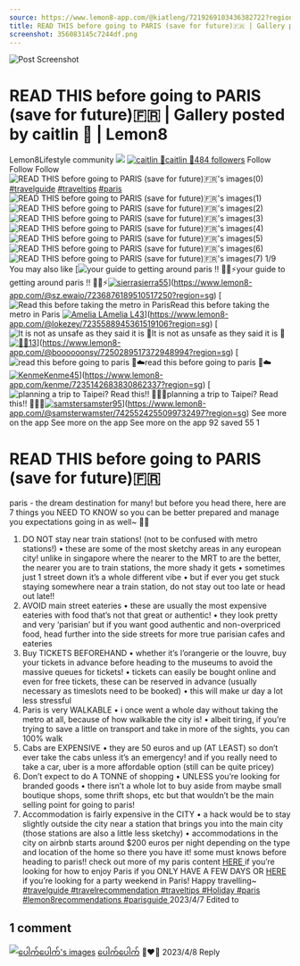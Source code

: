 ```yaml
---
source: https://www.lemon8-app.com/@kiatleng/7219269103436382722?region=sg
title: READ THIS before going to PARIS (save for future)🇫🇷 | Gallery posted by caitlin 🐙 | Lemon8
screenshot: 356083145c7244df.png
---
```



![Post Screenshot](356083145c7244df.png)
# READ THIS before going to PARIS (save for future)🇫🇷 | Gallery posted by caitlin 🐙 | Lemon8
[](https://www.lemon8-app.com/feed/foryou?region=sg)
Lemon8Lifestyle community
[](https://www.lemon8-app.com/search/sug?region=sg)![](https://lemon8.onelink.me/FMQw?pid=website_direct&af_force_dp=false&af_dp=snssdk2657%3A%2F%2Farticle_detail_page%3Fgroup_id%3D7219269103436382722%26pid%3Dwebsite_direct&retargeting=true&ab_version=73512073&af_web_dp=https%3A%2F%2Fplay.google.com%2Fstore%2Fapps%2Fdetails%3Fid%3Dcom.bd.nproject&amp_extra=%7B%22seo_page_id%22%3A%22860913691710133566%22%2C%22traffic_type%22%3A%22website_direct%22%2C%22web_id%22%3A%227481732292084827655%22%2C%22enter_position%22%3A%22smart_banner%22%2C%22enter_page_id%22%3A%227219269103436382722%22%2C%22enter_page_type%22%3A%22article%22%7D)
[![caitlin 🐙](https://p16-lemon8-sign-sg.tiktokcdn.com/user-avatar-alisg/59533139d2835679f1852473682a10a3~tplv-sdweummd6v-shrink:120:0:q75.webp?lk3s=66c60501&source=feed_user&x-expires=1744588800&x-signature=Myz9T9WDGC7Kw9P9Gp9ghj9EFsI%3D)](https://www.lemon8-app.com/@kiatleng?region=sg)[caitlin 🐙484 followers](https://www.lemon8-app.com/@kiatleng?region=sg)
Follow
Follow
Follow
![READ THIS before going to PARIS \(save for future\)🇫🇷's images\(0\)](https://p16-lemon8-sign-sg.tiktokcdn.com/tos-alisg-v-a3e477-sg/a7c5e4c208d94e2c96ea2719f7b955e3~tplv-sdweummd6v-wap-logo-v1:QGtpYXRsZW5n:1080:0.webp?lk3s=66c60501&source=wap_large_logo_image&x-expires=1744588800&x-signature=hFKlTgNTvi%2FhEzrUnvUyH2JqwZo%3D)
[#travelguide](https://www.lemon8-app.com/topic/7086720246836379649?region=sg)
[#traveltips](https://www.lemon8-app.com/topic/7195794094470250501?region=sg)
[#paris](https://www.lemon8-app.com/topic/7199953620581695493?region=sg)
![READ THIS before going to PARIS \(save for future\)🇫🇷's images\(1\)](https://p16-lemon8-sign-sg.tiktokcdn.com/tos-alisg-v-a3e477-sg/38a3baae9513484ea4ef8a4785d186de~tplv-sdweummd6v-wap-logo-v1:QGtpYXRsZW5n:1080:0.webp?lk3s=66c60501&source=wap_large_logo_image&x-expires=1744588800&x-signature=SguyP9qrLQveTAv3oGm%2FWvzAALw%3D)
![READ THIS before going to PARIS \(save for future\)🇫🇷's images\(2\)](https://p16-lemon8-sign-sg.tiktokcdn.com/tos-alisg-v-a3e477-sg/a6bd426c094a4189a77b155fc7167c61~tplv-sdweummd6v-wap-logo-v1:QGtpYXRsZW5n:1080:0.webp?lk3s=66c60501&source=wap_large_logo_image&x-expires=1744588800&x-signature=3tjBnHahtrEtGwyNSj4QVZ5RPro%3D)
![READ THIS before going to PARIS \(save for future\)🇫🇷's images\(3\)](https://p16-lemon8-sign-sg.tiktokcdn.com/tos-alisg-v-a3e477-sg/75e0d62b11ae4adca1d1f61150704b41~tplv-sdweummd6v-wap-logo-v1:QGtpYXRsZW5n:1080:0.webp?lk3s=66c60501&source=wap_large_logo_image&x-expires=1744588800&x-signature=4JR19jKAiblF%2BXCpcHlw8CpAaSA%3D)
![READ THIS before going to PARIS \(save for future\)🇫🇷's images\(4\)](https://p16-lemon8-sign-sg.tiktokcdn.com/tos-alisg-v-a3e477-sg/bbea0c5840f04dde94eb69f739be3b84~tplv-sdweummd6v-wap-logo-v1:QGtpYXRsZW5n:1080:0.webp?lk3s=66c60501&source=wap_large_logo_image&x-expires=1744588800&x-signature=wg5dl12ZxzzniuB3v7HtLNE4p2s%3D)
![READ THIS before going to PARIS \(save for future\)🇫🇷's images\(5\)](https://p16-lemon8-sign-sg.tiktokcdn.com/tos-alisg-v-a3e477-sg/f271d5c153fa47079489aac0e78c2968~tplv-sdweummd6v-wap-logo-v1:QGtpYXRsZW5n:1080:0.webp?lk3s=66c60501&source=wap_large_logo_image&x-expires=1744588800&x-signature=TOCxc9u4xAI3FnnHNSyySRXe9S0%3D)
![READ THIS before going to PARIS \(save for future\)🇫🇷's images\(6\)](https://p16-lemon8-sign-sg.tiktokcdn.com/tos-alisg-v-a3e477-sg/e76347d940b54fe5b085917bb080e314~tplv-sdweummd6v-wap-logo-v1:QGtpYXRsZW5n:1080:0.webp?lk3s=66c60501&source=wap_large_logo_image&x-expires=1744588800&x-signature=NbNfaDXNpk3xPPDjGf4G4Cjsn4I%3D)
![READ THIS before going to PARIS \(save for future\)🇫🇷's images\(7\)](https://p16-lemon8-sign-sg.tiktokcdn.com/tos-alisg-v-a3e477-sg/d1e1d90fb936467691936e21d6eaafbe~tplv-sdweummd6v-wap-logo-v1:QGtpYXRsZW5n:1080:0.webp?lk3s=66c60501&source=wap_large_logo_image&x-expires=1744588800&x-signature=eL11JIVWNyt%2BB0wRj1YeVNGBfGI%3D)
1/9
You may also like
[![your guide to getting around paris !! 😬🚌⚡️](https://p16-lemon8-sign-sg.tiktokcdn.com/tos-alisg-v-a3e477-sg/23ec4d779cd149108bfb57a5d7bf2ff7~tplv-sdweummd6v-shrink:640:0:q50.webp?lk3s=66c60501&source=seo_middle_feed_list&x-expires=1773532800&x-signature=yip1Mb7uo3aDVsfUzWCG3VjFUDs%3D)your guide to getting around paris !! 😬🚌⚡️[![sierra](https://p16-lemon8-sign-sg.tiktokcdn.com/user-avatar-alisg/03565c5539d7a4b1282bdd3d11473819~tplv-sdweummd6v-shrink:120:0:q75.jpeg?lk3s=66c60501&source=feed_user&x-expires=1744588800&x-signature=RFpvw3371iuAj8Awxwob7R8dAy4%3D)sierra55](https://www.lemon8-app.com/@sz.ewaio?region=sg)](https://www.lemon8-app.com/@sz.ewaio/7236876189510517250?region=sg)
[![Read this before taking the metro in Paris ](https://p16-lemon8-sign-sg.tiktokcdn.com/tos-alisg-v-a3e477-sg/96625b02f2d64f8e95575ac4c9f3d076~tplv-sdweummd6v-shrink:640:0:q50.webp?lk3s=66c60501&source=seo_middle_feed_list&x-expires=1773532800&x-signature=M8c4G4dfUMCEL38m3fEYMvxiva0%3D)Read this before taking the metro in Paris [![Amelia L](https://p16-lemon8-sign-sg.tiktokcdn.com/user-avatar-alisg/aee11a3228334230892c8cde1c35ced2~tplv-sdweummd6v-shrink:120:0:q75.jpeg?lk3s=66c60501&source=feed_user&x-expires=1744588800&x-signature=CJHluzwKQbUPikr9GfX8CJxQDkk%3D)Amelia L43](https://www.lemon8-app.com/@lokezey?region=sg)](https://www.lemon8-app.com/@lokezey/7235588945361519106?region=sg)
[![It is not as unsafe as they said it is 🥹](https://p16-lemon8-sign-sg.tiktokcdn.com/tos-alisg-v-a3e477-sg/o8gEPceJEGgnhy1sAAAbXfbr7ZD8eNDJAIOQi8~tplv-sdweummd6v-shrink:640:0:q50.webp?lk3s=66c60501&source=seo_middle_feed_list&x-expires=1773532800&x-signature=SeiJTW8LQcgfcfJnBZXBqfjVfL8%3D)It is not as unsafe as they said it is 🥹[![🌻](https://p16-lemon8-sign-sg.tiktokcdn.com/user-avatar-alisg/c4c27cc4524e8aa6b8264308dc9a0306~tplv-sdweummd6v-shrink:120:0:q75.jpeg?lk3s=66c60501&source=feed_user&x-expires=1744588800&x-signature=SU5nRKjbUr9I4dlgrNSlCuxlhOU%3D)🌻13](https://www.lemon8-app.com/@boooooonsy?region=sg)](https://www.lemon8-app.com/@boooooonsy/7250289517372948994?region=sg)
[![read this before going to paris 🧳☁️](https://p16-lemon8-sign-sg.tiktokcdn.com/tos-alisg-v-a3e477-sg/0887eb1fb43e43939e44f1fc283c2c5b~tplv-sdweummd6v-shrink:640:0:q50.webp?lk3s=66c60501&source=seo_middle_feed_list&x-expires=1773532800&x-signature=9WXUSsZuMooBMuTFh%2FM7Mk0Cgaw%3D)read this before going to paris 🧳☁️[![Kenme](https://p16-lemon8-sign-sg.tiktokcdn.com/user-avatar-alisg/7a07f6e810a49204b195f8c6cfc5bd1a~tplv-sdweummd6v-shrink:120:0:q75.jpeg?lk3s=66c60501&source=feed_user&x-expires=1744588800&x-signature=lOikPn3eelRT5%2FDFAAxLBM95jj0%3D)Kenme45](https://www.lemon8-app.com/kenme?region=sg)](https://www.lemon8-app.com/kenme/7235142683830862337?region=sg)
[![planning a trip to Taipei? Read this!! 👀🇹🇼](https://p16-lemon8-sign-sg.tiktokcdn.com/tos-alisg-v-a3e477-sg/ocAAw4EQIBgn3BDf1hFQZgADyWKxe9EtDCMtAl~tplv-sdweummd6v-shrink:640:0:q50.webp?lk3s=66c60501&source=seo_middle_feed_list&x-expires=1773532800&x-signature=%2FvsLoESyc4VvlMimVx5B0dOpvwI%3D)planning a trip to Taipei? Read this!! 👀🇹🇼[![samster](https://p19-lemon8-sign-sg.tiktokcdn.com/user-avatar-alisg/e6aa236658cb7d1206a8d774cda799f5~tplv-sdweummd6v-shrink:120:0:q75.jpeg?lk3s=66c60501&source=feed_user&x-expires=1744588800&x-signature=g1IZ0nrzxrhDIvnUR5VEbjhCJ3c%3D)samster95](https://www.lemon8-app.com/@samsterwamster?region=sg)](https://www.lemon8-app.com/@samsterwamster/7425524255099732497?region=sg)
See more on the app
See more on the app
See more on the app
92 saved
55
1
# READ THIS before going to PARIS (save for future)🇫🇷
paris - the dream destination for many! but before you head there, here are 7 things you NEED TO KNOW so you can be better prepared and manage you expectations going in as well~ 🫶🏼
1. DO NOT stay near train stations! (not to be confused with metro stations!) 
• these are some of the most sketchy areas in any european city! unlike in singapore where the nearer to the MRT to are the better, the nearer you are to train stations, the more shady it gets 
• sometimes just 1 street down it’s a whole different vibe
• but if ever you get stuck staying somewhere near a train station, do not stay out too late or head out late!! 
2. AVOID main street eateries 
• these are usually the most expensive eateries with food that’s not that great or authentic! 
• they look pretty and very ‘parisian’ but if you want good authentic and non-overpriced food, head further into the side streets for more true parisian cafes and eateries
3. Buy TICKETS BEFOREHAND 
• whether it’s l’orangerie or the louvre, buy your tickets in advance before heading to the museums to avoid the massive queues for tickets! 
• tickets can easily be bought online and even for free tickets, these can be reserved in advance (usually necessary as timeslots need to be booked) 
• this will make ur day a lot less stressful 
4. Paris is very WALKABLE 
• i once went a whole day without taking the metro at all, because of how walkable the city is! 
• albeit tiring, if you’re trying to save a little on transport and take in more of the sights, you can 100% walk 
5. Cabs are EXPENSIVE 
• they are 50 euros and up (AT LEAST) so don’t ever take the cabs unless it’s an emergency! and if you really need to take a car, uber is a more affordable option (still can be quite pricey) 
6. Don’t expect to do A TONNE of shopping 
• UNLESS you’re looking for branded goods 
• there isn’t a whole lot to buy aside from maybe small boutique shops, some thrift shops, etc but that wouldn’t be the main selling point for going to paris! 
7. Accommodation is fairly expensive in the CITY 
• a hack would be to stay slightly outside the city near a station that brings you into the main city (those stations are also a little less sketchy) 
• accommodations in the city on airbnb starts around $200 euros per night depending on the type and location of the home
so there you have it! some must knows before heading to paris!! check out more of my paris content [HERE ](https://www.lemon8-app.com/@kiatleng/7219269103436382722?region=sg)if you’re looking for how to enjoy Paris if you ONLY HAVE A FEW DAYS OR [HERE ](https://www.lemon8-app.com/@kiatleng/7219269103436382722?region=sg)if you’re looking for a party weekend in Paris! Happy travelling~
[#travelguide ](https://www.lemon8-app.com/topic/7086720246836379649?region=sg)[#travelrecommendation ](https://www.lemon8-app.com/topic/7179255932768239621?region=sg)[#traveltips ](https://www.lemon8-app.com/topic/7195794094470250501?region=sg)[#Holiday ](https://www.lemon8-app.com/topic/7201052621791232005?region=sg)[#paris ](https://www.lemon8-app.com/topic/7199953620581695493?region=sg)[#lemon8recommendations ](https://www.lemon8-app.com/topic/7199523191537582085?region=sg)[#parisguide ](https://www.lemon8-app.com/topic/7219128067942383622?region=sg)
2023/4/7 Edited to
## 1 comment
[![ပေါက်ပေါက်'s images](https://p16-sign-sg.lemon8cdn.com/user-avatar-alisg/595b0f8a08696452157515492b50b0a8~tplv-sdweummd6v-shrink:1200:0:q75.webp?lk3s=d32e6450&source=ui_avatar&x-expires=1744588800&x-signature=pHA2O5vAcx0wt2knYFYXuOsosQA%3D)](https://www.lemon8-app.com/lemon73120432211?region=sg)
[ပေါက်ပေါက်](https://www.lemon8-app.com/lemon73120432211?region=sg)
🥰❤️🍋
2023/4/8
Reply
#